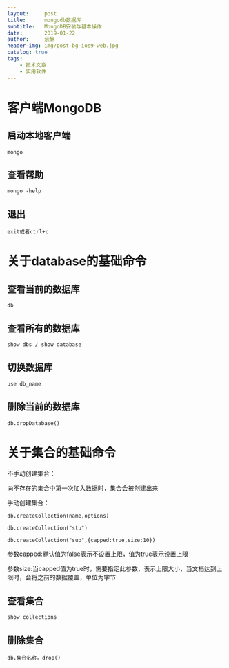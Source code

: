 ```yaml
---
layout:     post
title:      mongodb数据库
subtitle:   MongoDB安装与基本操作
date:       2019-01-22
author:     余醉
header-img: img/post-bg-ios9-web.jpg
catalog: true
tags:
    - 技术文章
    - 实用软件
---
```


# 客户端MongoDB

## 启动本地客户端

    mongo
    
## 查看帮助

    mongo -help
    
## 退出

    exit或者ctrl+c
    
# 关于database的基础命令

## 查看当前的数据库
    
    db

## 查看所有的数据库

    show dbs / show database
    
## 切换数据库    

    use db_name
    
## 删除当前的数据库

    db.dropDatabase()
    
# 关于集合的基础命令

不手动创建集合：

向不存在的集合中第一次加入数据时，集合会被创建出来

手动创建集合：

    db.createCollection(name,options)
    
    db.createCollection("stu")
    
    db.createCollection("sub",{capped:true,size:10})
    
参数capped:默认值为false表示不设置上限，值为true表示设置上限

参数size:当capped值为true时，需要指定此参数，表示上限大小，当文档达到上限时，会将之前的数据覆盖，单位为字节

## 查看集合

    show collections
    
## 删除集合

    db.集合名称。drop()
    
    
